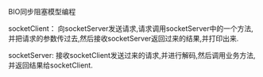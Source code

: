 
BIO同步阻塞模型编程

socketClient：
向socketServer发送请求,请求调用socketServer中的一个方法,并把请求的参数传过去,然后接收socketServer返回过来的结果,并打印出来.

socketServer:
接收socketClient发送过来的请求,并进行解码,然后调用业务方法,并返回结果给socketClient.